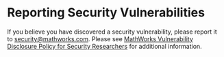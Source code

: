 # Reporting Security Vulnerabilities

If you believe you have discovered a security vulnerability, please report it to 
[security@mathworks.com](mailto:security@mathworks.com). Please see 
[MathWorks Vulnerability Disclosure Policy for Security Researchers](https://www.mathworks.com/company/aboutus/policies_statements/vulnerability-disclosure-policy.html) 
for additional information.  